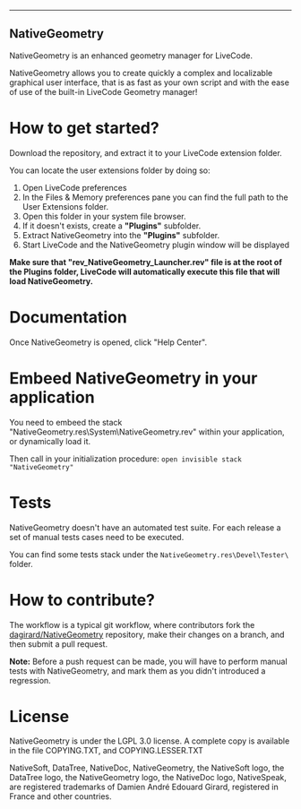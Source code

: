 -----------------------------------------------
NativeGeometry
-----------------------------------------------
NativeGeometry is an enhanced geometry manager for LiveCode.

NativeGeometry allows you to create quickly a complex and localizable graphical user interface, that is as fast as your own script and with the ease of use of the built-in LiveCode Geometry manager!

# How to get started?

Download the repository, and extract it to your LiveCode extension folder.

You can locate the user extensions folder by doing so:
1. Open LiveCode preferences
2. In the Files & Memory preferences pane you can find the full path to the User Extensions folder. 
3. Open this folder in your system file browser.
4. If it doesn't exists, create a **"Plugins"** subfolder.
5. Extract NativeGeometry into the **"Plugins"** subfolder.
6. Start LiveCode and the NativeGeometry plugin window will be displayed

**Make sure that "rev_NativeGeometry_Launcher.rev" file is at the root of the Plugins folder, LiveCode will automatically execute this file that will load NativeGeometry.**

# Documentation

Once NativeGeometry is opened, click "Help Center".

# Embeed NativeGeometry in your application

You need to embeed the stack "NativeGeometry.res\System\NativeGeometry.rev" within your application, or dynamically load it.

Then call in your initialization procedure:
`open invisible stack "NativeGeometry"`

# Tests

NativeGeometry doesn't have an automated test suite. For each release a set of manual tests cases need to be executed.

You can find some tests stack under the `NativeGeometry.res\Devel\Tester\` folder.

# How to contribute?

The workflow is a typical git workflow, where contributors fork the [dagirard/NativeGeometry](https://github.com/dagirard/NativeGeometry) repository, make their changes on a branch, and then submit a pull request.

**Note:** Before a push request can be made, you will have to perform manual tests with NativeGeometry, and mark them as you didn't introduced a regression.

# License

NativeGeometry is under the LGPL 3.0 license.
A complete copy is available in the file COPYING.TXT, and COPYING.LESSER.TXT

NativeSoft, DataTree, NativeDoc, NativeGeometry, the NativeSoft logo, the DataTree logo, the NativeGeometry logo, the NativeDoc logo, NativeSpeak, are registered trademarks of Damien André Edouard Girard, registered in France and other countries.